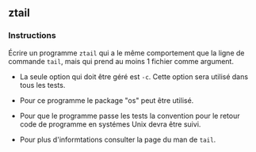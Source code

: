 ## ztail

### Instructions

Écrire un programme `ztail` qui a le même comportement que la ligne de commande `tail`, mais qui prend au moins 1 fichier comme argument.

- La seule option qui doit être géré est `-c`. Cette option sera utilisé dans tous les tests.

- Pour ce programme le package "os" peut être utilisé.

- Pour que le programme passe les tests la convention pour le retour code de programme en systémes Unix devra être suivi.

- Pour plus d'informtations consulter la page du man de `tail`.
